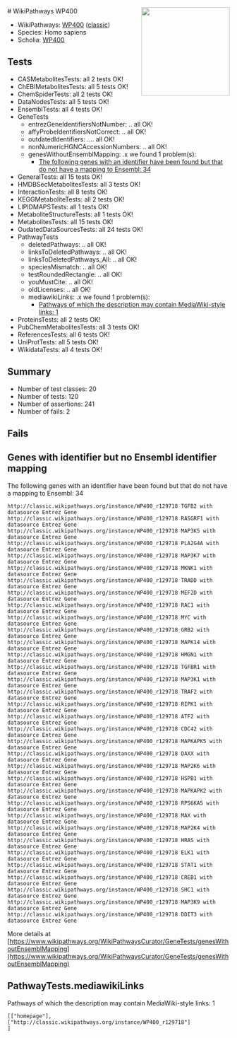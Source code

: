 <img style="float: right; width: 200px" src="https://upload.wikimedia.org/wikipedia/commons/thumb/8/83/Wplogo_with_text_500.png/640px-Wplogo_with_text_500.png" />
# WikiPathways WP400

* WikiPathways: [WP400](https://wikipathways.org/pathways/WP400) ([classic](https://classic.wikipathways.org/instance/WP400))
* Species: Homo sapiens
* Scholia: [WP400](https://scholia.toolforge.org/wikipathways/WP400)
## Tests
* CASMetabolitesTests: all 2 tests OK!
* ChEBIMetabolitesTests: all 5 tests OK!
* ChemSpiderTests: all 2 tests OK!
* DataNodesTests: all 5 tests OK!
* EnsemblTests: all 4 tests OK!
* GeneTests
    * entrezGeneIdentifiersNotNumber: .. all OK!
    * affyProbeIdentifiersNotCorrect: .. all OK!
    * outdatedIdentifiers: .... all OK!
    * nonNumericHGNCAccessionNumbers: .. all OK!
    * genesWithoutEnsemblMapping: .x we found 1 problem(s):
        * [The following genes with an identifier have been found but that do not have a mapping to Ensembl: 34](#c4e5434f)
* GeneralTests: all 15 tests OK!
* HMDBSecMetabolitesTests: all 3 tests OK!
* InteractionTests: all 8 tests OK!
* KEGGMetaboliteTests: all 2 tests OK!
* LIPIDMAPSTests: all 1 tests OK!
* MetaboliteStructureTests: all 1 tests OK!
* MetabolitesTests: all 15 tests OK!
* OudatedDataSourcesTests: all 24 tests OK!
* PathwayTests
    * deletedPathways: .. all OK!
    * linksToDeletedPathways: .. all OK!
    * linksToDeletedPathways_All: .. all OK!
    * speciesMismatch: .. all OK!
    * testRoundedRectangle: .. all OK!
    * youMustCite: .. all OK!
    * oldLicenses: .. all OK!
    * mediawikiLinks: .x we found 1 problem(s):
        * [Pathways of which the description may contain MediaWiki-style links: 1](#da69cf45)
* ProteinsTests: all 2 tests OK!
* PubChemMetabolitesTests: all 3 tests OK!
* ReferencesTests: all 6 tests OK!
* UniProtTests: all 5 tests OK!
* WikidataTests: all 4 tests OK!


## Summary

* Number of test classes: 20
* Number of tests: 120
* Number of assertions: 241
* Number of fails: 2

## Fails

<a name="c4e5434f" />

## Genes with identifier but no Ensembl identifier mapping

The following genes with an identifier have been found but that do not have a mapping to Ensembl: 34
```
http://classic.wikipathways.org/instance/WP400_r129718 TGFB2 with datasource Entrez Gene
http://classic.wikipathways.org/instance/WP400_r129718 RASGRF1 with datasource Entrez Gene
http://classic.wikipathways.org/instance/WP400_r129718 MAP3K5 with datasource Entrez Gene
http://classic.wikipathways.org/instance/WP400_r129718 PLA2G4A with datasource Entrez Gene
http://classic.wikipathways.org/instance/WP400_r129718 MAP3K7 with datasource Entrez Gene
http://classic.wikipathways.org/instance/WP400_r129718 MKNK1 with datasource Entrez Gene
http://classic.wikipathways.org/instance/WP400_r129718 TRADD with datasource Entrez Gene
http://classic.wikipathways.org/instance/WP400_r129718 MEF2D with datasource Entrez Gene
http://classic.wikipathways.org/instance/WP400_r129718 RAC1 with datasource Entrez Gene
http://classic.wikipathways.org/instance/WP400_r129718 MYC with datasource Entrez Gene
http://classic.wikipathways.org/instance/WP400_r129718 GRB2 with datasource Entrez Gene
http://classic.wikipathways.org/instance/WP400_r129718 MAPK14 with datasource Entrez Gene
http://classic.wikipathways.org/instance/WP400_r129718 HMGN1 with datasource Entrez Gene
http://classic.wikipathways.org/instance/WP400_r129718 TGFBR1 with datasource Entrez Gene
http://classic.wikipathways.org/instance/WP400_r129718 MAP3K1 with datasource Entrez Gene
http://classic.wikipathways.org/instance/WP400_r129718 TRAF2 with datasource Entrez Gene
http://classic.wikipathways.org/instance/WP400_r129718 RIPK1 with datasource Entrez Gene
http://classic.wikipathways.org/instance/WP400_r129718 ATF2 with datasource Entrez Gene
http://classic.wikipathways.org/instance/WP400_r129718 CDC42 with datasource Entrez Gene
http://classic.wikipathways.org/instance/WP400_r129718 MAPKAPK5 with datasource Entrez Gene
http://classic.wikipathways.org/instance/WP400_r129718 DAXX with datasource Entrez Gene
http://classic.wikipathways.org/instance/WP400_r129718 MAP2K6 with datasource Entrez Gene
http://classic.wikipathways.org/instance/WP400_r129718 HSPB1 with datasource Entrez Gene
http://classic.wikipathways.org/instance/WP400_r129718 MAPKAPK2 with datasource Entrez Gene
http://classic.wikipathways.org/instance/WP400_r129718 RPS6KA5 with datasource Entrez Gene
http://classic.wikipathways.org/instance/WP400_r129718 MAX with datasource Entrez Gene
http://classic.wikipathways.org/instance/WP400_r129718 MAP2K4 with datasource Entrez Gene
http://classic.wikipathways.org/instance/WP400_r129718 HRAS with datasource Entrez Gene
http://classic.wikipathways.org/instance/WP400_r129718 ELK1 with datasource Entrez Gene
http://classic.wikipathways.org/instance/WP400_r129718 STAT1 with datasource Entrez Gene
http://classic.wikipathways.org/instance/WP400_r129718 CREB1 with datasource Entrez Gene
http://classic.wikipathways.org/instance/WP400_r129718 SHC1 with datasource Entrez Gene
http://classic.wikipathways.org/instance/WP400_r129718 MAP3K9 with datasource Entrez Gene
http://classic.wikipathways.org/instance/WP400_r129718 DDIT3 with datasource Entrez Gene
```

More details at [https://www.wikipathways.org/WikiPathwaysCurator/GeneTests/genesWithoutEnsemblMapping](https://www.wikipathways.org/WikiPathwaysCurator/GeneTests/genesWithoutEnsemblMapping)

<a name="da69cf45" />

## PathwayTests.mediawikiLinks

Pathways of which the description may contain MediaWiki-style links: 1
```
[["homepage"],
["http://classic.wikipathways.org/instance/WP400_r129718"]
]
```

